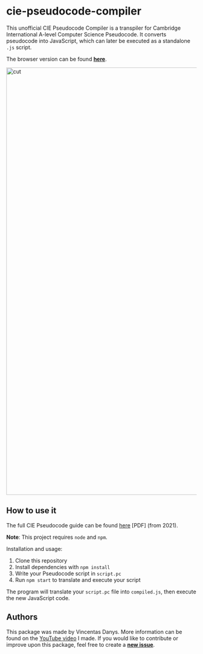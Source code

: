 # cie-pseudocode-compiler
This unofficial CIE Pseudocode Compiler is a transpiler for Cambridge International A-level Computer Science Pseudocode. It converts pseudocode into JavaScript, which can later be executed as a standalone `.js` script.

The browser version can be found [**here**](http://vincekaj.ml/pseudocode).

<img width="1128" alt="cut" src="https://user-images.githubusercontent.com/35348750/194763691-3640c9d3-bdc6-42af-b43d-1e0d6635cc9b.PNG">

## How to use it

The full CIE Pseudocode guide can be found [here](https://github.com/VinceKaj/cie-pseudocode-compiler/raw/main/pseudocode_guide.pdf) \[PDF\] (from 2021).

**Note**: This project requires `node` and `npm`.

Installation and usage:

1. Clone this repository
2. Install dependencies with `npm install`
3. Write your Pseudocode script in `script.pc`
4. Run `npm start` to translate and execute your script

The program will translate your `script.pc` file into `compiled.js`, then execute the new JavaScript code.

## Authors
This package was made by Vincentas Danys. More information can be found on the [YouTube video](https://www.youtube.com/channel/UCSCBRvbKafl1aFMvHQg3pug) I made.
If you would like to contribute or improve upon this package, feel free to create a [__new issue__](https://github.com/VinceKaj/cie-pseudocode-compiler/issues).
